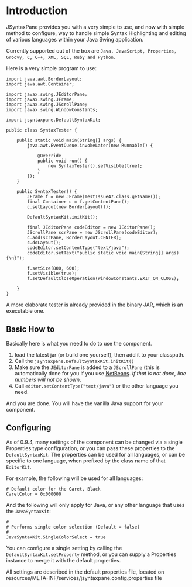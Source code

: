# Introduction #

JSyntaxPane provides you with a very simple to use, and now with simple method to configure, way to handle simple Syntax Highlighting and editing of various languages within your Java Swing application.

Currently supported out of the box are `Java, JavaScript, Properties, Groovy, C, C++, XML, SQL, Ruby and Python`.

Here is a very simple program to use:
```
import java.awt.BorderLayout;
import java.awt.Container;

import javax.swing.JEditorPane;
import javax.swing.JFrame;
import javax.swing.JScrollPane;
import javax.swing.WindowConstants;

import jsyntaxpane.DefaultSyntaxKit;

public class SyntaxTester {

    public static void main(String[] args) {
        java.awt.EventQueue.invokeLater(new Runnable() {

            @Override
            public void run() {
                new SyntaxTester().setVisible(true);
            }
        });
    }

    public SyntaxTester() {
        JFrame f = new JFrame(TestIssue47.class.getName());
        final Container c = f.getContentPane();
        c.setLayout(new BorderLayout());

        DefaultSyntaxKit.initKit();

        final JEditorPane codeEditor = new JEditorPane();
        JScrollPane scrPane = new JScrollPane(codeEditor);
        c.add(scrPane, BorderLayout.CENTER);
        c.doLayout();
        codeEditor.setContentType("text/java");
        codeEditor.setText("public static void main(String[] args) {\n}");
        
        f.setSize(800, 600);
        f.setVisible(true);
        f.setDefaultCloseOperation(WindowConstants.EXIT_ON_CLOSE);

    }
}
```

A more elaborate tester is already provided in the binary JAR, which is an executable one.

## Basic How to ##
Basically here is what you need to do to use the component.
  1. load the latest jar (or build one yourself), then add it to your classpath.
  1. Call the ` jsyntaxpane.DefaultSyntaxKit.initKit() `
  1. Make sure the `JEditorPane` is added to a `JScrollPane` (this is automatically done for you if you use [NetBeans](http://www.netbeans.org).  _If that is not done, line numbers will not be shown_.
  1. Call ` editor.setContentType("text/java") ` or the other language you need.

And you are done.  You will have the vanilla Java support for your component.

## Configuring ##
As of 0.9.4, many settings of the component can be changed via a single Properties type configuration, or you can pass these properties to the `DefaultSyntaxKit`.  The properties can be used for all languages, or can be specific to one language, when prefixed by the class name of that `EditorKit`.

For example, the following will be used for all languages:
```
# Default color for the Caret, Black
CaretColor = 0x000000
```
And the following will only apply for Java, or any other language that uses the `JavaSyntaxKit`:
```
#
# Performs single color selection (Default = false)
#
JavaSyntaxKit.SingleColorSelect = true
```

You can configure a single setting by calling the `DefaultSyntaxKit.setProperty` method, or you can supply a Properties instance to merge it with the default properties.

All settings are described in the default properties file, located on resources/META-INF/services/jsyntaxpane.config.properties file